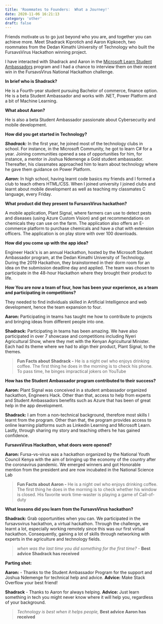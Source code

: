 ```yaml
---
title: 'Roommates to Founders:  What a Journey!'
date: 2020-11-06 16:21:13
category: 'other'
draft: false
---
```


Friends motivate us to go just beyond who you are, and together you can achieve more. Meet Shadrack Kiprotich and Aaron Kipkoech, two roommates from the Dedan Kimathi University of Technology who built the FursavsVirus Hackathon winning project.

I have interacted with Shadrack and Aaron in the [Microsoft Learn Student Ambassadors](https://studentambassadors.microsoft.com/) program and I had a chance to interview them on their recent win in the FursavsVirus National Hackathon challenge.

**In brief who is Shadrack?**

He is a Fourth-year student pursuing Bachelor of commerce, finance option. He is a beta Student Ambassador and works with .NET, Power Platform and a bit of Machine Learning.

**What about Aaron?**

He is also a beta Student Ambassador passionate about Cybersecurity and mobile development.

**How did you get started in Technology?**

**_Shadrack:_** In the first year, he joined most of the technology clubs in school. For instance, in the Microsoft Community, he got to learn C# for a year. Joining communities opened a sea of opportunities for him, for instance, a mentor in Joshua Ndemenge a Gold student ambassador. Thereafter, his classmates approached him to learn about technology where he gave them guidance on Power Platform.

**_Aaron:_** In high school, having learnt code basics my friends and I formed a club to teach others HTML/CSS. When I joined university I joined clubs and learnt about mobile development as well as teaching my classmates C language, every Friday.

**What product did they present to FursavsVirus hackathon?**

A mobile application, Plant Signal, where farmers can use to detect pests and diseases (using Azure Custom Vision) and get recommendations on chemicals they can use on the farm. The application also offers an E-commerce platform to purchase chemicals and have a chat with extension officers. The application is on play store with over 100 downloads.

**How did you come up with the app idea?**

Engineer Hack's is an annual Hackathon, hosted by the Microsoft Student Ambassador program, at the Dedan Kimathi University of Technology. During the 2019 Hackathon, they brainstormed in their dorm room for an idea on the submission deadline day and applied. The team was chosen to participate in the 48-hour Hackathon where they brought their product to life.

**How You are now a team of four, how has been your experience, as a team and participating in competitions?**

They needed to find individuals skilled in Artificial Intelligence and web development, hence the team expansion to four.

**Aaron:** Participating in teams has taught me how to contribute to projects and bringing ideas from different people into one.

**Shadrack:** Participating in teams has been amazing. We have also participated in over 7 showcase and competitions including Nyeri Agricultural Show, where they met with the Kenyan Agricultural Minister. Each had its theme where we had to align their product, Plant Signal, to the themes.

> **Fun Facts about Shadrack -** He is a night owl who enjoys drinking coffee. The first thing he does in the morning is to check his phone. To pass time, he binges impractical jokers on YouTube

**How has the Student Ambassador program contributed to their success?**

**Aaron:** Plant Signal was conceived in a student ambassador organized hackathon, Engineers Hack. Other than that, access to help from experts and Student Ambassadors benefits such as Azure that has been of great help in the app development.

**Shadrack:** I am from a non-technical background, therefore most skills I learnt from the program. Other than that, the program provides access to online learning platforms such as Linkedin Learning and Microsoft Learn. Lastly, through sharing my story and teaching others he has gained confidence.

**FursavsVirus Hackathon, what doors were opened?**

**Aaron:** Fursa-vs-virus was a hackathon organized by the National Youth Council Kenya with the aim of bringing up the economy of the country after the coronavirus pandemic. We emerged winners and got Honorable mention from the president and are now incubated in the National Science Lab

> **Fun Facts about Aaron -** He is a night owl who enjoys drinking coffee. The first thing he does in the morning is to check whether his window is closed. His favorite work time-waster is playing a game of Call-of-duty

**What lessons did you learn from the FursavsVirus hackathon?**

**Shadrack:** Grab opportunities when you can. We participated in the fursavsvirus hackathon, a virtual hackathon. Through the challenge, we learnt a lot, especially working remotely since this was our first virtual hackathon. Consequently, gaining a lot of skills through networking with experts in the agriculture and technology fields.

> _when was the last time you did something for the first time? -_ **Best advice Shadrack has received**

**Parting shot:**

**Aaron:** - Thanks to the Student Ambassador Program for the support and Joshua Ndemenge for technical help and advice. **Advice:** Make Stack Overflow your best friend!

**Shadrack** - Thanks to Aaron for always helping. **Advice:** Just learn something in tech you might never know where it will help you, regardless of your background.

> _Technology is best when it helps people,_ **Best advice Aaron has received**
